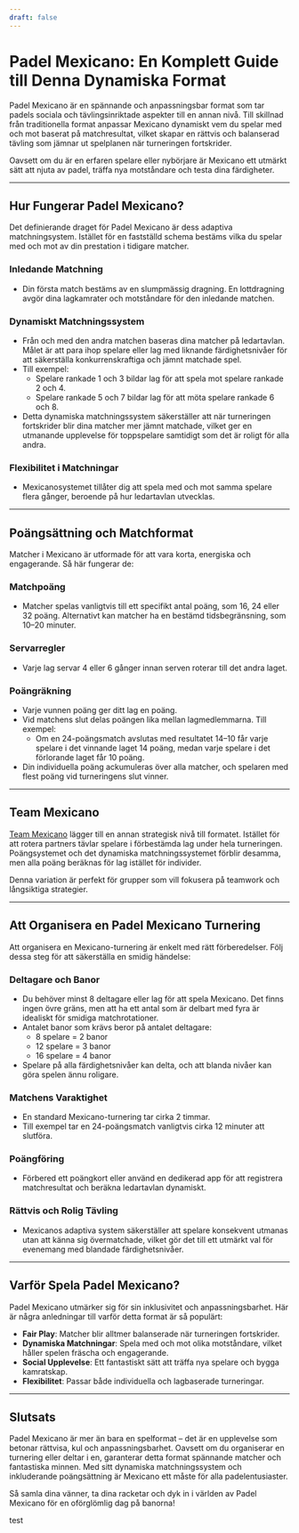 ```yaml
---
draft: false
---
```


# Padel Mexicano: En Komplett Guide till Denna Dynamiska Format

Padel Mexicano är en spännande och anpassningsbar format som tar padels sociala och tävlingsinriktade aspekter till en annan nivå. Till skillnad från traditionella format anpassar Mexicano dynamiskt vem du spelar med och mot baserat på matchresultat, vilket skapar en rättvis och balanserad tävling som jämnar ut spelplanen när turneringen fortskrider.

Oavsett om du är en erfaren spelare eller nybörjare är Mexicano ett utmärkt sätt att njuta av padel, träffa nya motståndare och testa dina färdigheter.

---

## **Hur Fungerar Padel Mexicano?**

Det definierande draget för Padel Mexicano är dess adaptiva matchningsystem. Istället för en fastställd schema bestäms vilka du spelar med och mot av din prestation i tidigare matcher.

### **Inledande Matchning**
- Din första match bestäms av en slumpmässig dragning. En lottdragning avgör dina lagkamrater och motståndare för den inledande matchen.

### **Dynamiskt Matchningssystem**
- Från och med den andra matchen baseras dina matcher på ledartavlan. Målet är att para ihop spelare eller lag med liknande färdighetsnivåer för att säkerställa konkurrenskraftiga och jämnt matchade spel.
- Till exempel:
  - Spelare rankade 1 och 3 bildar lag för att spela mot spelare rankade 2 och 4.
  - Spelare rankade 5 och 7 bildar lag för att möta spelare rankade 6 och 8.
- Detta dynamiska matchningssystem säkerställer att när turneringen fortskrider blir dina matcher mer jämnt matchade, vilket ger en utmanande upplevelse för toppspelare samtidigt som det är roligt för alla andra.

### **Flexibilitet i Matchningar**
- Mexicanosystemet tillåter dig att spela med och mot samma spelare flera gånger, beroende på hur ledartavlan utvecklas.

---

## **Poängsättning och Matchformat**

Matcher i Mexicano är utformade för att vara korta, energiska och engagerande. Så här fungerar de:

### **Matchpoäng**
- Matcher spelas vanligtvis till ett specifikt antal poäng, som 16, 24 eller 32 poäng. Alternativt kan matcher ha en bestämd tidsbegränsning, som 10–20 minuter.

### **Servarregler**
- Varje lag servar 4 eller 6 gånger innan serven roterar till det andra laget.

### **Poängräkning**
- Varje vunnen poäng ger ditt lag en poäng.
- Vid matchens slut delas poängen lika mellan lagmedlemmarna. Till exempel:
  - Om en 24-poängsmatch avslutas med resultatet 14–10 får varje spelare i det vinnande laget 14 poäng, medan varje spelare i det förlorande laget får 10 poäng.
- Din individuella poäng ackumuleras över alla matcher, och spelaren med flest poäng vid turneringens slut vinner.

---

## **Team Mexicano**

[Team Mexicano](/sv/team-mexicano) lägger till en annan strategisk nivå till formatet. Istället för att rotera partners tävlar spelare i förbestämda lag under hela turneringen. Poängsystemet och det dynamiska matchningssystemet förblir desamma, men alla poäng beräknas för lag istället för individer.

Denna variation är perfekt för grupper som vill fokusera på teamwork och långsiktiga strategier.

---

## **Att Organisera en Padel Mexicano Turnering**

Att organisera en Mexicano-turnering är enkelt med rätt förberedelser. Följ dessa steg för att säkerställa en smidig händelse:

### **Deltagare och Banor**
- Du behöver minst 8 deltagare eller lag för att spela Mexicano. Det finns ingen övre gräns, men att ha ett antal som är delbart med fyra är idealiskt för smidiga matchrotationer.
- Antalet banor som krävs beror på antalet deltagare:
  - 8 spelare = 2 banor
  - 12 spelare = 3 banor
  - 16 spelare = 4 banor
- Spelare på alla färdighetsnivåer kan delta, och att blanda nivåer kan göra spelen ännu roligare.

### **Matchens Varaktighet**
- En standard Mexicano-turnering tar cirka 2 timmar.
- Till exempel tar en 24-poängsmatch vanligtvis cirka 12 minuter att slutföra.

### **Poängföring**
- Förbered ett poängkort eller använd en dedikerad app för att registrera matchresultat och beräkna ledartavlan dynamiskt.

### **Rättvis och Rolig Tävling**
- Mexicanos adaptiva system säkerställer att spelare konsekvent utmanas utan att känna sig övermatchade, vilket gör det till ett utmärkt val för evenemang med blandade färdighetsnivåer.

---

## **Varför Spela Padel Mexicano?**

Padel Mexicano utmärker sig för sin inklusivitet och anpassningsbarhet. Här är några anledningar till varför detta format är så populärt:
- **Fair Play**: Matcher blir alltmer balanserade när turneringen fortskrider.
- **Dynamiska Matchningar**: Spela med och mot olika motståndare, vilket håller spelen fräscha och engagerande.
- **Social Upplevelse**: Ett fantastiskt sätt att träffa nya spelare och bygga kamratskap.
- **Flexibilitet**: Passar både individuella och lagbaserade turneringar.

---

## **Slutsats**

Padel Mexicano är mer än bara en spelformat – det är en upplevelse som betonar rättvisa, kul och anpassningsbarhet. Oavsett om du organiserar en turnering eller deltar i en, garanterar detta format spännande matcher och fantastiska minnen. Med sitt dynamiska matchningssystem och inkluderande poängsättning är Mexicano ett måste för alla padelentusiaster.

Så samla dina vänner, ta dina racketar och dyk in i världen av Padel Mexicano för en oförglömlig dag på banorna!

test
